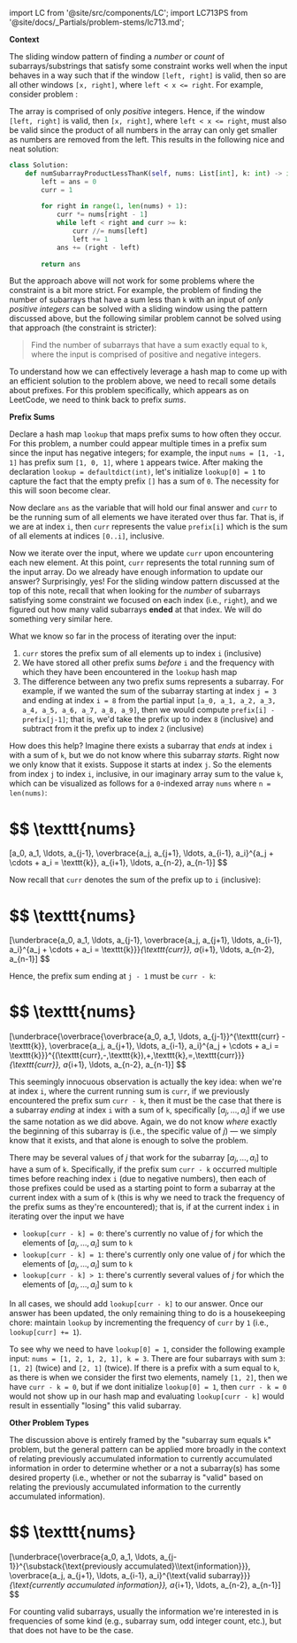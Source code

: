 import LC from '@site/src/components/LC';
import LC713PS from '@site/docs/_Partials/problem-stems/lc713.md';

**Context**

The sliding window pattern of finding a *number* or *count* of subarrays/substrings that satisfy some constraint works well when the input behaves in a way such that if the window `[left, right]` is valid, then so are all other windows `[x, right]`, where `left < x <= right`. For example, consider problem <LC id='713' type='long' ></LC>:

> <LC713PS />

The array is comprised of only *positive* integers. Hence, if the window `[left, right]` is valid, then `[x, right]`, where `left < x <= right`, must also be valid since the product of all numbers in the array can only get smaller as numbers are removed from the left. This results in the following nice and neat solution:

```python
class Solution:
    def numSubarrayProductLessThanK(self, nums: List[int], k: int) -> int:
        left = ans = 0
        curr = 1
        
        for right in range(1, len(nums) + 1):
            curr *= nums[right - 1]
            while left < right and curr >= k:
                curr //= nums[left]
                left += 1
            ans += (right - left)
            
        return ans
```

But the approach above will not work for some problems where the constraint is a bit more strict. For example, the problem of finding the number of subarrays that have a sum less than `k` with an input of *only positive integers* can be solved with a sliding window using the pattern discussed above, but the following similar problem cannot be solved using that approach (the constraint is stricter):

> Find the number of subarrays that have a sum exactly equal to `k`, where the input is comprised of positive and negative integers.

To understand how we can effectively leverage a hash map to come up with an efficient solution to the problem above, we need to recall some details about prefixes. For this problem specifically, which appears as <LC id='560' type='long' ></LC> on LeetCode, we need to think back to prefix *sums*.

**Prefix Sums**

Declare a hash map `lookup` that maps prefix sums to how often they occur. For this problem, a number could appear multiple times in a prefix sum since the input has negative integers; for example, the input `nums = [1, -1, 1]` has prefix sum `[1, 0, 1]`, where `1` appears twice. After making the declaration `lookup = defaultdict(int)`, let's initialize `lookup[0] = 1` to capture the fact that the empty prefix `[]` has a sum of `0`. The necessity for this will soon become clear.

Now declare `ans` as the variable that will hold our final answer and `curr` to be the running sum of all elements we have iterated over thus far. That is, if we are at index `i`, then `curr` represents the value `prefix[i]` which is the sum of all elements at indices `[0..i]`, inclusive.

Now we iterate over the input, where we update `curr` upon encountering each new element. At this point, `curr` represents the total running sum of the input array. Do we already have enough information to update our answer? Surprisingly, yes! For the sliding window pattern discussed at the top of this note, recall that when looking for the *number* of subarrays satisfying some constraint we focused on each index (i.e., `right`), and we figured out how many valid subarrays **ended** at that index. We will do something very similar here. 

What we know so far in the process of iterating over the input:

1. `curr` stores the prefix sum of all elements up to index `i` (inclusive)
2. We have stored all other prefix sums *before* `i` and the frequency with which they have been encountered in the `lookup` hash map
3. The difference between any two prefix sums represents a subarray. For example, if we wanted the sum of the subarray starting at index `j = 3` and ending at index `i = 8` from the partial input `[a_0, a_1, a_2, a_3, a_4, a_5, a_6, a_7, a_8, a_9]`, then we would compute `prefix[i] - prefix[j-1]`; that is, we'd take the prefix up to index `8` (inclusive) and subtract from it the prefix up to index `2` (inclusive)

How does this help? Imagine there exists a subarray that *ends* at index `i` with a sum of `k`, but we do not know where this subarray *starts*. Right now we only know that it exists. Suppose it starts at index `j`. So the elements from index `j` to index `i`, inclusive, in our imaginary array sum to the value `k`, which can be visualized as follows for a `0`-indexed array `nums` where `n = len(nums)`:

$$
\texttt{nums}
=
[a_0, a_1, \ldots, a_{j-1}, \overbrace{a_j, a_{j+1}, \ldots, a_{i-1}, a_i}^{a_j + \cdots + a_i = \texttt{k}}, a_{i+1}, \ldots, a_{n-2}, a_{n-1}]
$$

Now recall that `curr` denotes the sum of the prefix up to `i` (inclusive):

$$
\texttt{nums}
=
[\underbrace{a_0, a_1, \ldots, a_{j-1}, \overbrace{a_j, a_{j+1}, \ldots, a_{i-1}, a_i}^{a_j + \cdots + a_i = \texttt{k}}}_{\texttt{curr}}, a_{i+1}, \ldots, a_{n-2}, a_{n-1}]
$$

Hence, the prefix sum ending at `j - 1` must be `curr - k`:

$$
\texttt{nums}
=
[\underbrace{\overbrace{\overbrace{a_0, a_1, \ldots, a_{j-1}}^{\texttt{curr} - \texttt{k}}, \overbrace{a_j, a_{j+1}, \ldots, a_{i-1}, a_i}^{a_j + \cdots + a_i = \texttt{k}}}^{(\texttt{curr}\,-\,\texttt{k})\,+\,\texttt{k}\,=\,\texttt{curr}}}_{\texttt{curr}}, a_{i+1}, \ldots, a_{n-2}, a_{n-1}]
$$

This seemingly innocuous observation is actually the key idea: when we're at index `i`, where the current running sum is `curr`, if we previously encountered the prefix sum `curr - k`, then it must be the case that there is a subarray *ending* at index `i` with a sum of `k`, specifically $[a_j, \ldots, a_i]$ if we use the same notation as we did above. Again, we do not know *where* exactly the beginning of this subarray is (i.e., the specific value of $j$) &#8212; we simply know that it exists, and that alone is enough to solve the problem. 

There may be several values of $j$ that work for the subarray $[a_j, \ldots, a_i]$ to have a sum of `k`. Specifically, if the prefix sum `curr - k` occurred multiple times before reaching index `i` (due to negative numbers), then each of those prefixes could be used as a starting point to form a subarray at the current index with a sum of `k` (this is why we need to track the frequency of the prefix sums as they're encountered); that is, if at the current index `i` in iterating over the input we have 

- `lookup[curr - k] = 0`: there's currently no value of $j$ for which the elements of $[a_j, \ldots, a_i]$ sum to `k`
- `lookup[curr - k] = 1`: there's currently only one value of $j$ for which the elements of $[a_j, \ldots, a_i]$ sum to `k`
- `lookup[curr - k] > 1`: there's currently several values of $j$ for which the elements of $[a_j, \ldots, a_i]$ sum to `k`

In all cases, we should add `lookup[curr - k]` to our answer. Once our answer has been updated, the only remaining thing to do is a housekeeping chore: maintain `lookup` by incrementing the frequency of `curr` by `1` (i.e., `lookup[curr] += 1`).

To see why we need to have `lookup[0] = 1`, consider the following example input: `nums = [1, 2, 1, 2, 1], k = 3`. There are four subarrays with sum `3`: `[1, 2]` (twice) and `[2, 1]` (twice). If there is a prefix with a sum equal to `k`, as there is when we consider the first two elements, namely `[1, 2]`, then we have `curr - k = 0`, but if we dont initialize `lookup[0] = 1`, then `curr - k = 0` would not show up in our hash map and evaluating `lookup[curr - k]` would result in essentially "losing" this valid subarray.

**Other Problem Types**

The discussion above is entirely framed by the "subarray sum equals `k`" problem, but the general pattern can be applied more broadly in the context of relating previously accumulated information to currently accumulated information in order to determine whether or a not a subarray(s) has some desired property (i.e., whether or not the subarray is "valid" based on relating the previously accumulated information to the currently accumulated information).

$$
\texttt{nums}
=
[\underbrace{\overbrace{a_0, a_1, \ldots, a_{j-1}}^{\substack{\text{previously accumulated}\\\text{information}}}, \overbrace{a_j, a_{j+1}, \ldots, a_{i-1}, a_i}^{\text{valid subarray}}}_{\text{currently accumulated information}}, a_{i+1}, \ldots, a_{n-2}, a_{n-1}]
$$

For counting valid subarrays, usually the information we're interested in is frequencies of some kind (e.g., subarray sum, odd integer count, etc.), but that does not have to be the case.